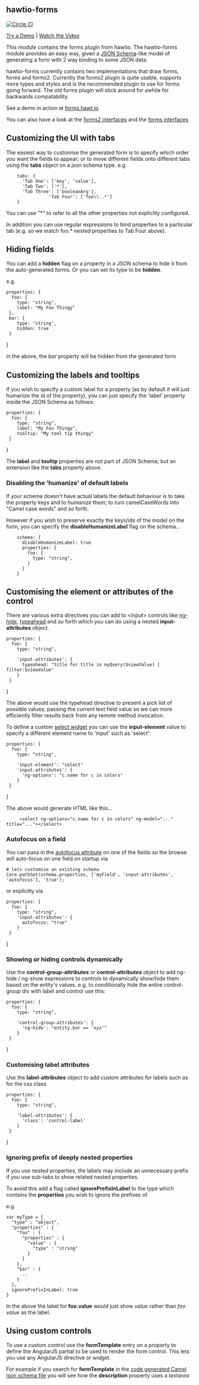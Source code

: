 ## hawtio-forms

[![Circle CI](https://circleci.com/gh/hawtio/hawtio-forms.svg?style=svg)](https://circleci.com/gh/hawtio/hawtio-forms)

<a class="btn btn-primary" href="http://forms.hawt.io">Try a Demo</a> | <a class="btn btn-primary" href="https://vimeo.com/123441243">Watch the Video</a>

This module contains the forms plugin from hawtio.   The hawtio-forms module provides an easy way, given a [JSON Schema](http://json-schema.org/)-like model of generating a form with 2 way binding to some JSON data.

hawtio-forms currently contains two implementations that draw forms, forms and forms2.  Currently the forms2 plugin is quite usable, supports more types and styles and is the recommended plugin to use for forms going forward.  The old forms plugin will stick around for awhile for backwards compatability.

See a demo in action at [forms.hawt.io](http://forms.hawt.io)

You can also have a look at the [forms2 interfaces](https://github.com/hawtio/hawtio-forms/blob/master/plugins/forms2/ts/forms2Interfaces.ts) and the [forms interfaces](https://github.com/hawtio/hawtio-forms/blob/master/plugins/forms/ts/formInterfaces.ts)

## Customizing the UI with tabs

The easiest way to customise the generated form is to specify which order you want the fields to appear; or to move different fields onto different tabs using the **tabs** object on a json schema type.
e.g.

        tabs: {
          'Tab One': ['key', 'value'],
          'Tab Two': ['*'],
          'Tab Three': ['booleanArg'],
					'Tab Four': ['foo\\..*']
        }

You can use "*" to refer to all the other properties not explicitly configured.

In addition you can use regular expressions to bind properties to a particular tab (e.g. so we match foo.* nested properties to Tab Four above). 

## Hiding fields

You can add a **hidden** flag on a property in a JSON schema to hide it from the auto-generated forms. Or you can set its type to be **hidden**.

e.g.

    properties: {
      foo: {
        type: "string",
        label: "My Foo Thingy"
     },
     bar: {
        type: "string",
        hidden: true
     }
   }

in the above, the _bar_ property will be hidden from the generated form

## Customizing the labels and tooltips

If you wish to specify a custom label for a property (as by default it will just humanize the id of the property), you can just specify the 'label' property inside the JSON Schema as follows:


    properties: {
      foo: {
        type: "string",
        label: "My Foo Thingy",
        tooltip: "My tool tip thingy"
     }
   }

The **label** and **tooltip** properties are not part of JSON Schema; but an extension like the **tabs** property above.

### Disabling the 'humanize' of default labels

If your schema doesn't have actual labels the default behaviour is to take the property keys and to _humanize_ them; to turn camelCaseWords into "Camel case words" and so forth.

However if you wish to preserve exactly the keys/ids of the model on the form, you can specify the **disableHumanizeLabel** flag on the schema...

        schema: {
          disableHumanizeLabel: true
          properties: {
            foo: {
              type: "string",
            }
          }
        }

## Customising the element or attributes of the control

There are various extra directives you can add to &lt;input&gt; controls like [ng-hide](http://docs.angularjs.org/api/ng.directive:ngHide), [typeahead](http://angular-ui.github.io/bootstrap/#/typeahead) and so forth which you can do using a nested **input-attributes** object.

    properties: {
      foo: {
        type: "string",

        'input-attributes': {
          typeahead: "title for title in myQuery($viewValue) | filter:$viewValue"
        }
     }
   }

The above would use the typehead directive to present a pick list of possible values; passing the current text field value so we can more efficiently filter results back from any remote method invocation.

To define a custom [select widget](http://docs.angularjs.org/api/ng.directive:select) you can use the **input-element** value to specify a different element name to 'input' such as 'select':

    properties: {
      foo: {
        type: "string",

        'input-element': "select"
        'input-attributes': {
          'ng-options': "c.name for c in colors"
        }
     }
   }

The above would generate HTML like this...

```
     <select ng-options="c.name for c in colors" ng-model="..." title="..."></select>
```

### Autofocus on a field

You can pass in the [autofocus attribute](http://davidwalsh.name/autofocus) on one of the fields so the browse will auto-focus on one field on startup via

```
# lets customise an existing schema
Core.pathSet(schema.properties, ['myField', 'input-attributes', 'autofocus'], 'true');
```

or explicitly via

    properties: {
      foo: {
        type: "string",
        'input-attributes': {
          autofocus: "true"
        }
     }
   }


### Showing or hiding controls dynamically

Use the **control-group-attributes** or **control-attributes** object to add ng-hide / ng-show expressions to controls to dynamically show/hide them based on the entity's values. e.g. to conditionally hide the entire control-group div with label and control use this:

    properties: {
      foo: {
        type: "string",

        'control-group-attributes': {
          'ng-hide': "entity.bar == 'xyz'"
        }
     }
   }

### Customising label attributes

Use the **label-attributes** object to add custom attributes for labels such as for the css class

    properties: {
      foo: {
        type: "string",

        'label-attributes': {
          'class': 'control-label'
        }
     }
   }

### Ignoring prefix of deeply nested properties


If you use nested properties, the labels may include an unnecessary prefix if you use sub-tabs to show related nested properties.

To avoid this add a flag called **ignorePrefixInLabel** to the type which contains the **properties** you wish to ignore the prefixes of.

e.g.

    var myType = {
      "type" : "object",
      "properties" : {
        "foo" : {
          "properties" : {
            "value" : {
              "type" : "string"
            }
          }
        },
        "bar" : {
         ...
        }
      },
      ignorePrefixInLabel: true
    }

In the above the label for **foo.value** would just show _value_ rather than _foo value_ as the label.

## Using custom controls

To use a custom control use the **formTemplate** entry on a property to define the AngularJS partial to be used to render the form control. This lets you use any AngularJS directive or widget.

For example if you search for **formTemplate** in the [code generated Camel json schema file](https://github.com/hawtio/hawtio/blob/master/hawtio-web/src/main/webapp/lib/camelModel.js#L120) you will see how the **description** property uses a _textarea_

